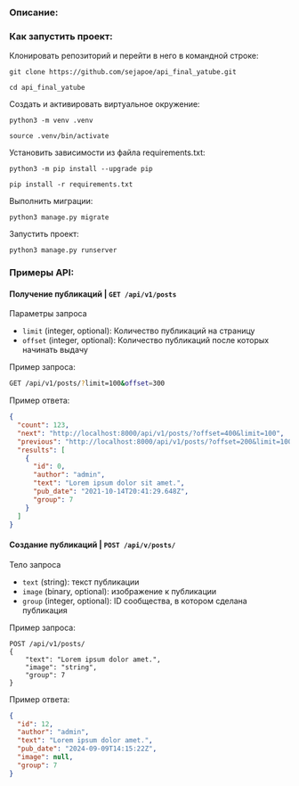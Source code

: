 ### Описание:

### Как запустить проект:

Клонировать репозиторий и перейти в него в командной строке:

```
git clone https://github.com/sejapoe/api_final_yatube.git
```

```
cd api_final_yatube
```

Cоздать и активировать виртуальное окружение:

```
python3 -m venv .venv
```

```
source .venv/bin/activate
```

Установить зависимости из файла requirements.txt:

```
python3 -m pip install --upgrade pip
```

```
pip install -r requirements.txt
```

Выполнить миграции:

```
python3 manage.py migrate
```

Запустить проект:

```
python3 manage.py runserver
```

### Примеры API:

#### Получение публикаций | `GET /api/v1/posts`

Параметры запроса

- `limit` (integer, optional): Количество публикаций на страницу
- `offset` (integer, optional): Количество публикаций после которых начинать выдачу

Пример запроса:

```bash
GET /api/v1/posts/?limit=100&offset=300
```

Пример ответа:

```json
{
  "count": 123,
  "next": "http://localhost:8000/api/v1/posts/?offset=400&limit=100",
  "previous": "http://localhost:8000/api/v1/posts/?offset=200&limit=100",
  "results": [
    {
      "id": 0,
      "author": "admin",
      "text": "Lorem ipsum dolor sit amet.",
      "pub_date": "2021-10-14T20:41:29.648Z",
      "group": 7
    }
  ]
}
```

#### Создание публикаций | `POST /api/v/posts/`

Тело запроса

- `text` (string): текст публикации
- `image` (binary, optional): изображение к публикации
- `group` (integer, optional): ID сообщества, в котором сделана публикация

Пример запроса:

```
POST /api/v1/posts/
{
    "text": "Lorem ipsum dolor amet.",
    "image": "string",
    "group": 7
}
```

Пример ответа:
```json
{
  "id": 12,
  "author": "admin",
  "text": "Lorem ipsum dolor amet.",
  "pub_date": "2024-09-09T14:15:22Z",
  "image": null,
  "group": 7
}
```